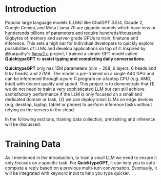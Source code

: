 # Introduction
Popular large language models (LLMs) like ChatGPT 3.5/4, Claude 2, Google Gemini, and Meta Llama 70 are gigantic models which have tens or hunderends billions of parameters and require hundreds/thousands Gigbytes of memory and server-grade GPUs to train, finetune and inference. This sets a high bar for individual developers to quickly explore possibilities of LLMs and develop applications on top of it. Inspired by @karpathy's [llama2.c](https://github.com/karpathy/llama2.c) project, I trained a simple GPT model called **QuicktypeGPT** to **assist typing and completing daily conversations**. 

**QuicktypeGPT** only has 15M parameters (dim = 288, 6 layers, 6 heads and 6 kv heads) and 27MB. The model is pre-trained on a single A40 GPU and can be inferenced through a pure C program on a laptop CPU (e.g. AMD, Intel) with decent quality and speed. This project is to demonstrate that (1) we do not need to train a very sophisticated LLM but can still achieve santisfactory performance if the LLM is only focused on a small and dedicated domain or task, (2) we can deploy small LLMs on edge devices (e.g. desktop, laptop, tablet or phone) to perform inference tasks without relying on the servers in the cloud. 

In the following sections, training data collection, pretraining and inference will be discussed. 

# Training Data
As I mentioned in the introduction, to train a small LLM we need to ensure it only focuses on a specific task. For **QuicktypeGPT**, it can help you to auto complete a reply based on a previous multi-turn conversation. Eventually, it will be integrated with keyword input to help you type quicker. 


